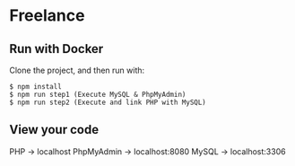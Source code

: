 Freelance
===========

## Run with Docker

Clone the project, and then run with:

    $ npm install
    $ npm run step1 (Execute MySQL & PhpMyAdmin)
    $ npm run step2 (Execute and link PHP with MySQL)


## View your code

PHP        -> localhost
PhpMyAdmin -> localhost:8080
MySQL      -> localhost:3306